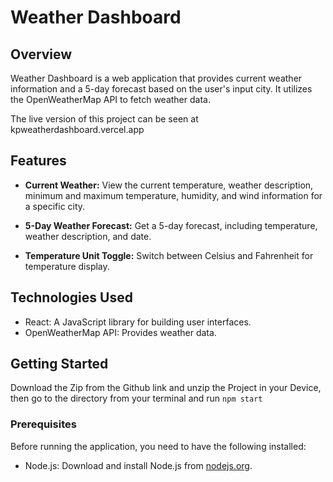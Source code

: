 # Weather Dashboard

## Overview

Weather Dashboard is a web application that provides current weather information and a 5-day forecast based on the user's input city. It utilizes the OpenWeatherMap API to fetch weather data.

The live version of this project can be seen at kpweatherdashboard.vercel.app

## Features

- **Current Weather:** View the current temperature, weather description, minimum and maximum temperature, humidity, and wind information for a specific city.

- **5-Day Weather Forecast:** Get a 5-day forecast, including temperature, weather description, and date.

- **Temperature Unit Toggle:** Switch between Celsius and Fahrenheit for temperature display.

## Technologies Used

- React: A JavaScript library for building user interfaces.
- OpenWeatherMap API: Provides weather data.

## Getting Started

Download the Zip from the Github link and unzip the Project in your Device, then go to the directory from your terminal and run `npm start`

### Prerequisites

Before running the application, you need to have the following installed:

- Node.js: Download and install Node.js from [nodejs.org](https://nodejs.org/).
